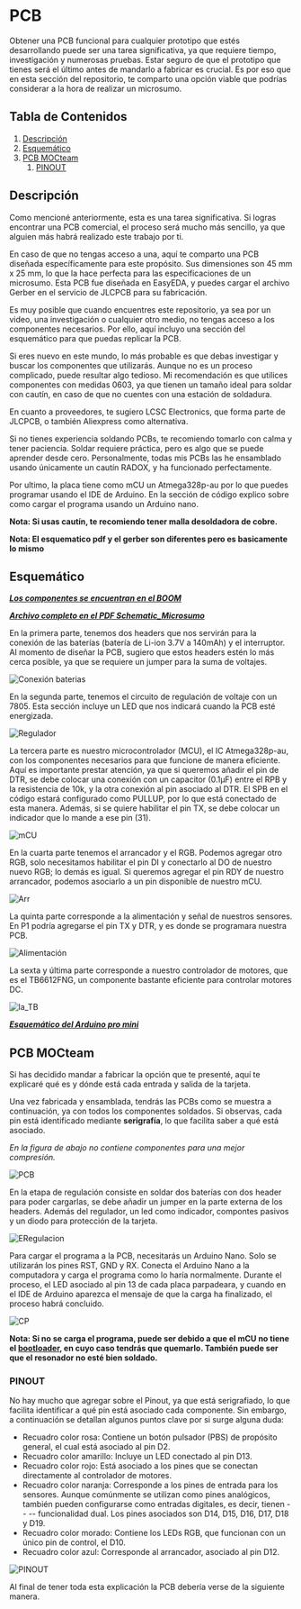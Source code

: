 # PCB
Obtener una PCB funcional para cualquier prototipo que estés desarrollando puede ser una tarea significativa, ya que requiere tiempo, investigación y numerosas pruebas. Estar seguro de que el prototipo que tienes será el último antes de mandarlo a fabricar es crucial. Es por eso que en esta sección del repositorio, te comparto una opción viable que podrías considerar a la hora de realizar un microsumo.

## Tabla de Contenidos
1. [Descripción](#descripción)
2. [Esquemático](#esquemático)
3. [PCB MOCteam](#pcb-mocteam)
   1. [PINOUT](#pinout)

## Descripción
Como mencioné anteriormente, esta es una tarea significativa. Si logras encontrar una PCB comercial, el proceso será mucho más sencillo, ya que alguien más habrá realizado este trabajo por ti.

En caso de que no tengas acceso a una, aquí te comparto una PCB diseñada específicamente para este propósito. Sus dimensiones son 45 mm x 25 mm, lo que la hace perfecta para las especificaciones de un microsumo. Esta PCB fue diseñada en EasyEDA, y puedes cargar el archivo Gerber en el servicio de JLCPCB para su fabricación.

Es muy posible que cuando encuentres este repositorio, ya sea por un video, una investigación o cualquier otro medio, no tengas acceso a los componentes necesarios. Por ello, aquí incluyo una sección del esquemático para que puedas replicar la PCB.

Si eres nuevo en este mundo, lo más probable es que debas investigar y buscar los componentes que utilizarás. Aunque no es un proceso complicado, puede resultar algo tedioso. Mi recomendación es que utilices componentes con medidas 0603, ya que tienen un tamaño ideal para soldar con cautín, en caso de que no cuentes con una estación de soldadura.

En cuanto a proveedores, te sugiero LCSC Electronics, que forma parte de JLCPCB, o también Aliexpress como alternativa.

Si no tienes experiencia soldando PCBs, te recomiendo tomarlo con calma y tener paciencia. Soldar requiere práctica, pero es algo que se puede aprender desde cero. Personalmente, todas mis PCBs las he ensamblado usando únicamente un cautín RADOX, y ha funcionado perfectamente. 

Por ultimo, la placa tiene como mCU un Atmega328p-au por lo que puedes programar usando el IDE de Arduino. En la sección de código explico sobre como cargar el programa usando un Arduino nano.

**Nota: Si usas cautín, te recomiendo tener malla desoldadora de cobre.**

**Nota: El esquematico pdf y el gerber son diferentes pero es basicamente lo mismo**

## Esquemático

[***Los componentes se encuentran en el BOOM***](BOM_Microsumo_30_11_2024_2024-12-15.csv)

[***Archivo completo en el PDF Schematic_Microsumo***](Schematic_Microsumo_30_11_2024_2024-12-15.pdf)

En la primera parte, tenemos dos headers que nos servirán para la conexión de las baterías (batería de Li-ion 3.7V a 140mAh) y el interruptor. Al momento de diseñar la PCB, sugiero que estos headers estén lo más cerca posible, ya que se requiere un jumper para la suma de voltajes.

![Conexión baterias](Figuras/esquematico_part1.png)

En la segunda parte, tenemos el circuito de regulación de voltaje con un 7805. Esta sección incluye un LED que nos indicará cuando la PCB esté energizada.

![Regulador](Figuras/esquematico_part2.png)

La tercera parte es nuestro microcontrolador (MCU), el IC Atmega328p-au, con los componentes necesarios para que funcione de manera eficiente. Aquí es importante prestar atención, ya que si queremos añadir el pin de DTR, se debe colocar una conexión con un capacitor (0.1µF) entre el RPB y la resistencia de 10k, y la otra conexión al pin asociado al DTR. El SPB en el código estará configurado como PULLUP, por lo que está conectado de esta manera. Además, si se quiere habilitar el pin TX, se debe colocar un indicador que lo mande a ese pin (31).

![mCU](Figuras/esquematico_part3.png)

En la cuarta parte tenemos el arrancador y el RGB. Podemos agregar otro RGB, solo necesitamos habilitar el pin DI y conectarlo al DO de nuestro nuevo RGB; lo demás es igual. Si queremos agregar el pin RDY de nuestro arrancador, podemos asociarlo a un pin disponible de nuestro mCU.

![Arr](Figuras/esquematico_part4.png)

La quinta parte corresponde a la alimentación y señal de nuestros sensores. En P1 podría agregarse el pin TX y DTR, y es donde se programara nuestra PCB.

![Alimentación](Figuras/esquematico_part5.png)

La sexta y última parte corresponde a nuestro controlador de motores, que es el TB6612FNG, un componente bastante eficiente para controlar motores DC.

![la_TB](Figuras/esquematico_part6.png)

[***Esquemático del Arduino pro mini***](https://www.arduino.cc/en/uploads/Main/Arduino-Pro-Mini-schematic.pdf)

## PCB MOCteam

Si has decidido mandar a fabricar la opción que te presenté, aquí te explicaré qué es y dónde está cada entrada y salida de la tarjeta.

Una vez fabricada y ensamblada, tendrás las PCBs como se muestra a continuación, ya con todos los componentes soldados. Si observas, cada pin está identificado mediante **serigrafía**, lo que facilita saber a qué está asociado. 

*En la figura de abajo no contiene componentes para una mejor compresión.*

![PCB](Figuras/PCB_MICRO_3D.png)

En la etapa de regulación consiste en soldar dos baterías con dos header para poder cargarlas, se debe añadir un jumper en la parte externa de los headers. Además del regulador, un led como indicador, compontes pasivos y un diodo para protección de la tarjeta.

![ERegulacion](Figuras/Regulacion_voltaje.png)

Para cargar el programa a la PCB, necesitarás un Arduino Nano. Solo se utilizarán los pines RST, GND y RX. Conecta el Arduino Nano a la computadora y carga el programa como lo haría normalmente. Durante el proceso, el LED asociado al pin 13 de cada placa parpadeara, y cuando en el IDE de Arduino aparezca el mensaje de que la carga ha finalizado, el proceso habrá concluido.

![CP](Figuras/CP.png)

**Nota: Si no se carga el programa, puede ser debido a que el mCU no tiene el [bootloader](https://tutoriales.rantec.mx/manual-para-cargar-bootloader-en-arduino/), en cuyo caso tendrás que quemarlo. También puede ser que el resonador no esté bien soldado.**

### PINOUT

No hay mucho que agregar sobre el Pinout, ya que está serigrafiado, lo que facilita identificar a qué pin está asociado cada componente. Sin embargo, a continuación se detallan algunos puntos clave por si surge alguna duda:

- Recuadro color rosa: Contiene un botón pulsador (PBS) de propósito general, el cual está asociado al pin D2.
- Recuadro color amarillo: Incluye un LED conectado al pin D13.
- Recuadro color rojo: Está asociado a los pines que se conectan directamente al controlador de motores.
- Recuadro color naranja: Corresponde a los pines de entrada para los sensores. Aunque comúnmente se utilizan como pines analógicos, también pueden configurarse como entradas digitales, es decir, tienen - - -- funcionalidad dual. Los pines asociados son D14, D15, D16, D17, D18 y D19.
- Recuadro color morado: Contiene los LEDs RGB, que funcionan con un único pin de control, el D10.
- Recuadro color azul: Corresponde al arrancador, asociado al pin D12.

![PINOUT](Figuras/PINOUT.png)

Al final de tener toda esta explicación la PCB debería verse de la siguiente manera. 
